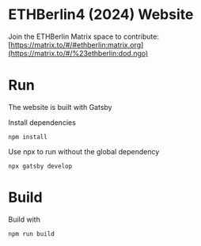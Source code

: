 # ETHBerlin4 (2024) Website

Join the ETHBerlin Matrix space to contribute: [https://matrix.to/#/#ethberlin:matrix.org](https://matrix.to/#/%23ethberlin:dod.ngo)

# Run

The website is built with Gatsby

Install dependencies

```
npm install
```

Use npx to run without the global dependency

```
npx gatsby develop
```

# Build

Build with

```
npm run build
```
